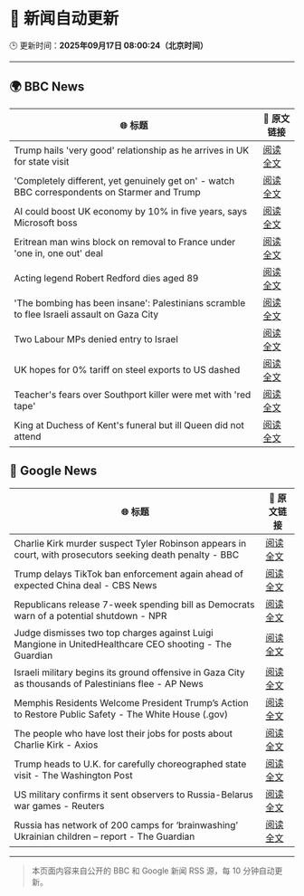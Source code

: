 # 🧠 新闻自动更新

🕒 更新时间：**2025年09月17日 08:00:24（北京时间）**

---

## 🌍 BBC News

| 🌐 标题 | 🔗 原文链接 |
|--------|-------------|
| Trump hails 'very good' relationship as he arrives in UK for state visit | [阅读全文](https://www.bbc.com/news/articles/cz9jyzl4532o?at_medium=RSS&at_campaign=rss) |
| 'Completely different, yet genuinely get on' - watch BBC correspondents on Starmer and Trump | [阅读全文](https://www.bbc.com/news/videos/c9dxq447dwvo?at_medium=RSS&at_campaign=rss) |
| AI could boost UK economy by 10% in five years, says Microsoft boss | [阅读全文](https://www.bbc.com/news/articles/c7016ljre03o?at_medium=RSS&at_campaign=rss) |
| Eritrean man wins block on removal to France under 'one in, one out' deal | [阅读全文](https://www.bbc.com/news/articles/c1dqe2443l1o?at_medium=RSS&at_campaign=rss) |
| Acting legend Robert Redford dies aged 89 | [阅读全文](https://www.bbc.com/news/articles/c1dqe9ey0kgo?at_medium=RSS&at_campaign=rss) |
| 'The bombing has been insane': Palestinians scramble to flee Israeli assault on Gaza City | [阅读全文](https://www.bbc.com/news/articles/cly0qnnx5w5o?at_medium=RSS&at_campaign=rss) |
| Two Labour MPs denied entry to Israel | [阅读全文](https://www.bbc.com/news/articles/cge2gweqzjno?at_medium=RSS&at_campaign=rss) |
| UK hopes for 0% tariff on steel exports to US dashed | [阅读全文](https://www.bbc.com/news/articles/cj4y2gge7p1o?at_medium=RSS&at_campaign=rss) |
| Teacher's fears over Southport killer were met with 'red tape' | [阅读全文](https://www.bbc.com/news/articles/cvgvd15x8d7o?at_medium=RSS&at_campaign=rss) |
| King at Duchess of Kent's funeral but ill Queen did not attend | [阅读全文](https://www.bbc.com/news/articles/cpq5eynnn8ro?at_medium=RSS&at_campaign=rss) |

## 📰 Google News

| 🌐 标题 | 🔗 原文链接 |
|--------|-------------|
| Charlie Kirk murder suspect Tyler Robinson appears in court, with prosecutors seeking death penalty - BBC | [阅读全文](https://news.google.com/rss/articles/CBMiVEFVX3lxTE1yMFVHNlN0UHkwZmhocWFhVU5hMlQ1X01GQ1d4Z2JTUkNZcUt4TFF0X3czbklGdW4xUk45dm9rOTlaUnBmaHduM21feG1DVjJCMDVGNQ?oc=5) |
| Trump delays TikTok ban enforcement again ahead of expected China deal - CBS News | [阅读全文](https://news.google.com/rss/articles/CBMiggFBVV95cUxNbFA0N1lUQ21sNjVMeDJ5TEVpOEdMTmYyZGFnWnpzREQweGxmV2R3NG5HYmRYcUk0X3BXVndPbHFiZldndG95X2tReEpIbHBkWlZqMDRsLTBIc1R6NFYxRmhta2ZHQlZrRXBjNXFTc1FjeDhqS2I2NGhMUWFWUWpEMWZR0gGHAUFVX3lxTFBiMTU5Q0NvbExmczBYbERIdHk2eHdPdHhNQy1lUjJKOHExaVdaU1Yta0wwYVRNaHhwUGNSZnlZc2lvU1ozWks2eU1aZ0duR0dXUkgwYUljSkhhV3I4bUs0NDE5S0NQZEJBVGZya1ZuaDl0T00xSURqYTRJNDB0S0U2Y2dJdDBISQ?oc=5) |
| Republicans release 7-week spending bill as Democrats warn of a potential shutdown - NPR | [阅读全文](https://news.google.com/rss/articles/CBMihAFBVV95cUxNM3NkQXB4dElXWUFiQjZyRmFkaEp2dE14QlJXa1pQZE1HeVdHLVFWZERQMTAzUVc1SDZRYUlNZnk2R0x2Q19GM1RocENXaDZVQTdiRXl5MmJ0bHBxaUtwZ3BaUFRlelJGN244a2o1b2VvdlVaczV3YXNqU2FWSkd1MTB4aHI?oc=5) |
| Judge dismisses two top charges against Luigi Mangione in UnitedHealthcare CEO shooting - The Guardian | [阅读全文](https://news.google.com/rss/articles/CBMikgFBVV95cUxPcW4xZjZEeHpGMGJlYVgxeHFGNmJOSXJRT2lfTmxsc0Nqc0lRQkhFZHFKV0NfUjRUYjBEUkxUa3h0WWM3VzdFNlp2allvTDVPYzE4b0tyUTlvWUQyNVZ0b0J5blFYRHU4S3R3ZDhzLTFVcmNPRU8tSm5fUGlyRVFhWlJ5Y09uR2Ntc0V2dk1jODJ3UQ?oc=5) |
| Israeli military begins its ground offensive in Gaza City as thousands of Palestinians flee - AP News | [阅读全文](https://news.google.com/rss/articles/CBMikgFBVV95cUxPaC1uVlNhczRSZjktLXlrdHdYc01xUk8xdWVhVGU0WmNBbzhNRjg2V29TelF5cFpSMGNhNHVoek94dlB0VERkX1VzcUVQNXNpbHlsdW1XTXdrLW1ITWplUjNVSUpSVVc1MzlyLUZrNTRiVk5CU1V4T1dIdUhSZE1rOS10cHN1c1EzMG84amNRUzZjdw?oc=5) |
| Memphis Residents Welcome President Trump’s Action to Restore Public Safety - The White House (.gov) | [阅读全文](https://news.google.com/rss/articles/CBMiuwFBVV95cUxONnBNNnl1QWNyYnlFaWdWbC1hMHJXZ3d4bXRDdl84eGJUSXQtblRoNjl5cFM2cGlaeVF3WEpIaHltc3VyRnR5LTlHMjNGaGVaN0tZVHNtcWhxM3pQTUU2U1lDTkNNR0xsaW1XRmEtekFJOXI3c3I1Rm43d1JKbDVWOWxtNUJtRDNlSElKUDFTZVI4OHBQR1B2aTU2UWM1a0dRSmtYODBpX05TbHZtMVBwekhwMTl4a0hscG5z?oc=5) |
| The people who have lost their jobs for posts about Charlie Kirk - Axios | [阅读全文](https://news.google.com/rss/articles/CBMie0FVX3lxTE1SSm9XWlBaQ0JFaHd1OUo1YzdpeFhzbVpMVXpzT1ozekZkOXNJN1FSYlo2b29VUnUwSE14QnJ2YV9TbDh0Z1E2U25tNXF5T3N1QjlGOGJKdi1LTmlxSDM1X1B3dFBjRHFCRjl6bDZ4Z0VteDEtUEdWRXl1OA?oc=5) |
| Trump heads to U.K. for carefully choreographed state visit - The Washington Post | [阅读全文](https://news.google.com/rss/articles/CBMijgFBVV95cUxPWklfQjBGaW1jeTF0ejZlNTZMLWpZWFZmQ2ZweEtyMFRPYW1yRkdQRnJIaGV0UWI3QWpJRWRRVHVaellGN2Q3RVhmU1FzMzNCMHI4UWg2blRJTjFtOVlwR0tnakdtRk9qWC1XcTZHTXRKYndqUHo5UjNuM3VsdWFjUWs3NEdjNkZ0a2loRkVn?oc=5) |
| US military confirms it sent observers to Russia-Belarus war games - Reuters | [阅读全文](https://news.google.com/rss/articles/CBMisgFBVV95cUxOZHQxaTFDeUFETHRLQXR6dS1vUUZENVhPaWdzVTVMdE00Z1pKN0gtRDlIZUE2Tl9wWWo0MkQyMUl6N29pWndKb090MFBUc28wcFJUM2dBbmlSSnFqdGoyZ3c5V3hLT1NSRVl1N3lpQkh5SDJpZVVDa09HU3pwb1lORGdaV3RuQWFSeFRtazA2RERWQTlJaDR3Mzlmb1ljRDBjNGVJb3dYSmlpQnJyM0xqNTV3?oc=5) |
| Russia has network of 200 camps for ‘brainwashing’ Ukrainian children – report - The Guardian | [阅读全文](https://news.google.com/rss/articles/CBMizgFBVV95cUxORHlqMmF3QUlSb1lQbUIyYWd4cGk1bGZfSDFUSmVzS3N4Rkp5QVZWNjZJQzhBU0FzU1FKSGFjai1KMVUwQmZuVmR4UC1la3BYRHI4VzhwRVNMRVgydWtLWmQxdHZ5SW40dWpNZldxdERiRkJRNnhpRXFPX2JheFIzRzdTUTRId1RUeWQwV3hISE9ZNXFOUXRfYjJpb0tNelhOVG1kN2pnS09PZXlqYzd4eElJQ1BSanBKbEpRdlJaUEJTZmpaMjM5a0NRcUpUUQ?oc=5) |

---
> 本页面内容来自公开的 BBC 和 Google 新闻 RSS 源，每 10 分钟自动更新。